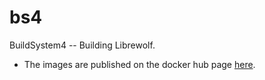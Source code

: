 # bs4

BuildSystem4 -- Building Librewolf.

* The images are published on the docker hub page [here](https://hub.docker.com/u/librewolf).

